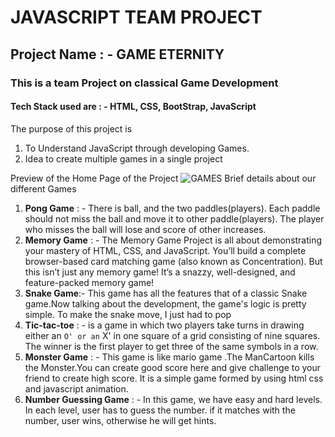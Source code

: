 # JAVASCRIPT TEAM PROJECT
## Project Name : - GAME ETERNITY
### This is a team Project on classical Game Development
#### Tech Stack used are : - HTML, CSS, BootStrap, JavaScript
The purpose of this project is
1. To Understand JavaScript through developing Games.
2. Idea to create multiple games in a single project

Preview of the Home Page of the Project
![GAMES](https://user-images.githubusercontent.com/120268868/229275777-5d0b46f9-9c2d-4894-be90-4f3967176dbb.jpeg)
Brief details about our different Games
1. **Pong Game** : - There is ball, and the two paddles(players). Each paddle should not miss the ball and move it to other paddle(players). The player who misses the ball will lose and score of other increases.
2. **Memory Game** : - The Memory Game Project is all about demonstrating your mastery of HTML, CSS, and JavaScript. You’ll build a complete browser-based card matching game (also known as Concentration). But this isn’t just any memory game! It’s a snazzy, well-designed, and feature-packed memory game!
3. **Snake Game**:- This game has all the features that of a classic Snake game.Now talking about the development, the game's logic is pretty simple. To make the snake move, I just had to pop
4. **Tic-tac-toe** : - is a game in which two players take turns in drawing either an ` O' or an ` X' in one square of a grid consisting of nine squares. The winner is the first player to get three of the same symbols in a row.
5. **Monster Game** : - This game is like mario game .The ManCartoon kills the Monster.You can create good score here and give challenge to your friend to create high score. It is a simple game formed by using html css and javascript animation.
6. **Number Guessing Game** : - In this game, we have easy and hard levels. In each level, user has to guess the number. if it matches with the number, user wins, otherwise he will get hints.
	
